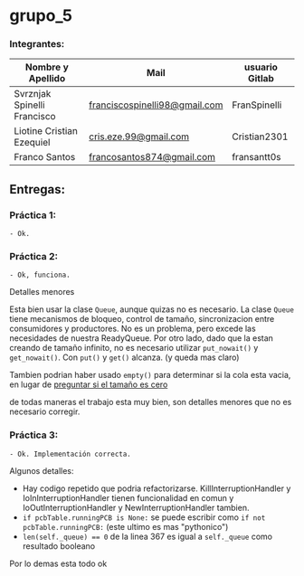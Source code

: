 # grupo_5

### Integrantes:

| Nombre y Apellido              |      Mail                      |     usuario Gitlab   |
| -----------------------------  | ------------------------------ | -------------------  |
|  Svrznjak Spinelli Francisco   | franciscospinelli98@gmail.com  | FranSpinelli         |
| Liotine Cristian Ezequiel      | cris.eze.99@gmail.com          | Cristian2301         |
| Franco Santos                  |  francosantos874@gmail.com     | fransantt0s          |

## Entregas:

### Práctica 1:  
	- Ok.

### Práctica 2:
	- Ok, funciona.

Detalles menores 

Esta bien usar la clase `Queue`, aunque quizas no es necesario. La clase `Queue` tiene mecanismos de bloqueo, control de tamaño, sincronizacion entre consumidores y productores. 
No es un problema, pero excede las necesidades de nuestra ReadyQueue.
Por otro lado, dado que la estan creando de tamaño infinito, no es necesario utilizar `put_nowait()` y `get_nowait()`. Con `put()` y `get()` alcanza. (y queda mas claro)

Tambien podrian haber usado `empty()` para determinar si la cola esta vacia, en lugar de [preguntar si el tamaño es cero](https://gitlab.com/so-unq-2019-s2-c1/grupo_5/blob/master/practicas/practica_2/so.py#L71)

de todas maneras el trabajo esta muy bien, son detalles menores que no es necesario corregir.

### Práctica 3:
    - Ok. Implementación correcta.

Algunos detalles:

 - Hay codigo repetido que podria refactorizarse. KillInterruptionHandler y IoInInterruptionHandler tienen funcionalidad en comun y IoOutInterruptionHandler y NewInterruptionHandler tambien. 
 - `if pcbTable.runningPCB is None:` se puede escribir como `if not pcbTable.runningPCB:` (este ultimo es mas "pythonico")
 - `len(self._queue) == 0` de la linea 367 es igual a `self._queue` como resultado booleano 
 
Por lo demas esta todo ok